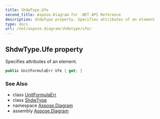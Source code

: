 ```yaml
---
title: ShdwType.Ufe
second_title: Aspose.Diagram for .NET API Reference
description: ShdwType property. Specifies attributes of an element
type: docs
url: /net/aspose.diagram/shdwtype/ufe/
---
```

## ShdwType.Ufe property

Specifies attributes of an element.

```csharp
public UnitFormulaErr Ufe { get; }
```

### See Also

* class [UnitFormulaErr](../../unitformulaerr/)
* class [ShdwType](../)
* namespace [Aspose.Diagram](../../shdwtype/)
* assembly [Aspose.Diagram](../../../)


